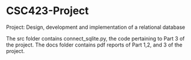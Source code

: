# CSC423-Project
Project: Design, development and implementation of a relational database

The src folder contains connect_sqlite.py, the code pertaining to Part 3 of the project.
The docs folder contains pdf reports of Part 1,2, and 3 of the project.
